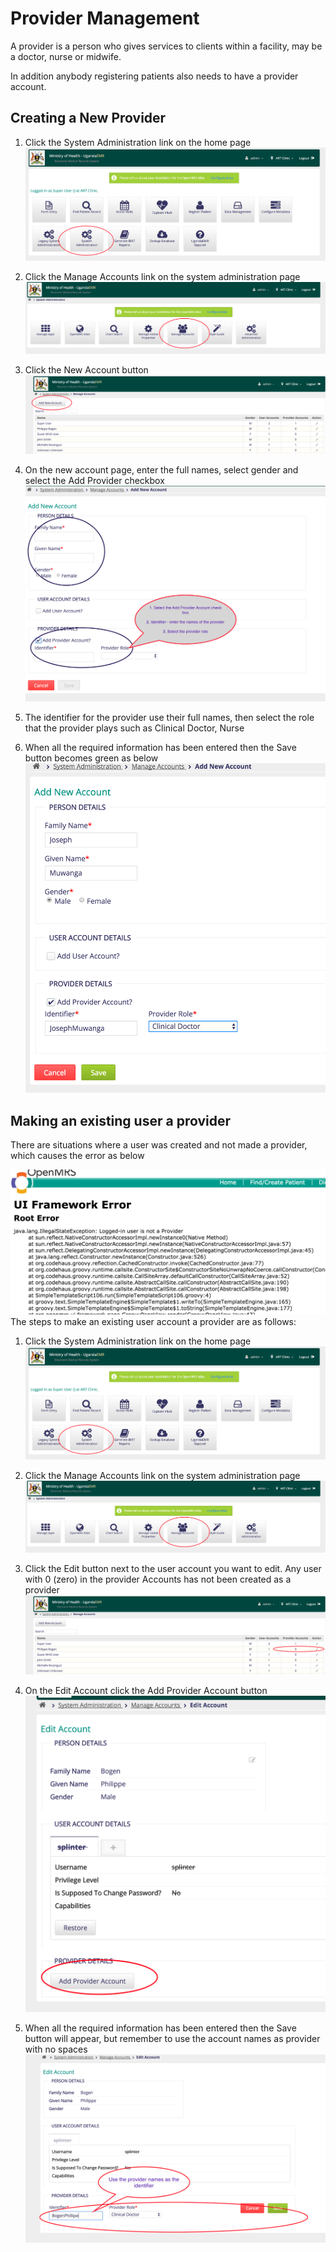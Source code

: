 # Provider Management
A provider is a person who gives services to clients within a facility, may be a doctor, nurse or midwife.

In addition anybody registering patients also needs to have a provider account.
## Creating a New Provider
1. Click the System Administration link on the home page
![System Administration](images/system_administration_link.png)
2. Click the Manage Accounts link on the system administration page
 ![Manage Account Link](images/manage_account_link.png)
1. Click the New Account button
![New Account Link](images/new_account_link.png)

1. On the new account page, enter the full names, select gender and select the Add Provider checkbox
![Provider Account Information](images/provider_account_information.png)
4. The identifier for the provider use their full names, then select the role that the provider plays such as Clinical Doctor, Nurse
5. When all the required information has been entered then the Save button becomes green as below
![Completed Provider Information](images/completed_provider_information.png)

## Making an existing user a provider
There are situations where a user was created and not made a provider, which causes the error as below

![Error Logged In User is Not a Provider](images/error_loggedin_user_isnotaprovider.png)
The steps to make an existing user account a provider are as follows:
1. Click the System Administration link on the home page
![System Administration](images/system_administration_link.png)
2. Click the Manage Accounts link on the system administration page
 ![Manage Account Link](images/manage_account_link.png)
3. Click the Edit button next to the user account you want to edit. Any user with 0 (zero) in the provider Accounts has not been created as a provider
![Edit Existing Account for Provider Information](images/edit_exsiting_account_for_provider_info.png)

4. On the Edit Account click the Add Provider Account button
![Add Provider Account Link](images/add_provider_account_link.png)
5. When all the required information has been entered then the Save button will appear, but remember to use the account names as provider with no spaces
![Updated Provider Information](images/updated_provider_information.png)
